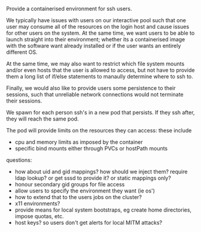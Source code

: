 
Provide a containerised environment for ssh users.

We typically have issues with users on our interactive pool such that one user may consume all of the resources on the login host and cause issues for other users on the system. At the same time, we want users to be able to launch straight into their environment; whether its a containerised image with the software want already installed or if the user wants an entirely different OS.

At the same time, we may also want to restrict which file system mounts and/or even hosts that the user is allowed to access, but not have to provide them a long list of if/else statements to manaully determine where to ssh to.

Finally, we would also like to provide users some persistence to their sessions, such that unreliable network connections would not terminate their sessions.

We spawn for each person ssh's in a new pod that persists. If they ssh after, they will reach the same pod.

The pod will provide limits on the resources they can access: these include
- cpu and memory limits as imposed by the container
- specific bind mounts either through PVCs or hostPath mounts

questions:
- how about uid and gid mappings? how should we inject them? require ldap lookup? or get sssd to provide it? or static mappings only?
- honour secondary gid groups for file access
- allow users to specify the environment they want (ie os')
- how to extend that to the users jobs on the cluster?
- x11 environments?
- provide means for local system bootstraps, eg create home directories, impose quotas, etc.
- host keys? so users don't get alerts for local MITM attacks?

 
